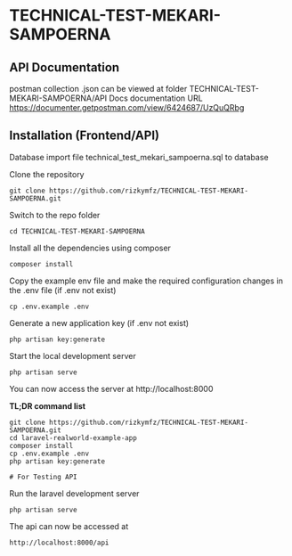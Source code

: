 # TECHNICAL-TEST-MEKARI-SAMPOERNA

## API Documentation
postman collection .json can be viewed at folder TECHNICAL-TEST-MEKARI-SAMPOERNA/API Docs
documentation URL
    https://documenter.getpostman.com/view/6424687/UzQuQRbg

## Installation (Frontend/API)
Database
    import file technical_test_mekari_sampoerna.sql to database

Clone the repository

    git clone https://github.com/rizkymfz/TECHNICAL-TEST-MEKARI-SAMPOERNA.git

Switch to the repo folder

    cd TECHNICAL-TEST-MEKARI-SAMPOERNA

Install all the dependencies using composer

    composer install

Copy the example env file and make the required configuration changes in the .env file (if .env not exist)

    cp .env.example .env

Generate a new application key (if .env not exist)

    php artisan key:generate

Start the local development server

    php artisan serve

You can now access the server at http://localhost:8000

**TL;DR command list**

    git clone https://github.com/rizkymfz/TECHNICAL-TEST-MEKARI-SAMPOERNA.git
    cd laravel-realworld-example-app
    composer install
    cp .env.example .env
    php artisan key:generate
    
    # For Testing API

Run the laravel development server

    php artisan serve

The api can now be accessed at

    http://localhost:8000/api

